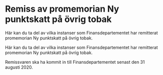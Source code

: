 # Remiss av promemorian Ny punktskatt på övrig tobak

Här kan du ta del av vilka instanser som Finansdepartementet har remitterat promemorian Ny punktskatt på övrig tobak.

Här kan du ta del av vilka instanser som Finansdepartementet har remitterat promemorian Ny punktskatt på övrig tobak.

Remissvaren ska ha kommit in till Finansdepartementet senast den 31
augusti 2020.
